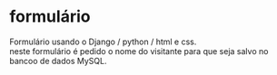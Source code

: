 # formulário
Formulário usando o Django / python / html e css. </br>
neste formulário é pedido o nome do visitante para que seja salvo no bancoo de dados MySQL. 


